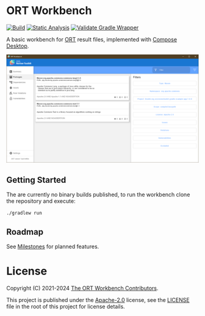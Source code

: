 # ORT Workbench

[![Build](https://github.com/oss-review-toolkit/ort-workbench/actions/workflows/build.yml/badge.svg)](https://github.com/oss-review-toolkit/ort-workbench/actions/workflows/build.yml)
[![Static Analysis](https://github.com/oss-review-toolkit/ort-workbench/actions/workflows/static-analysis.yml/badge.svg)](https://github.com/oss-review-toolkit/ort-workbench/actions/workflows/static-analysis.yml)
[![Validate Gradle Wrapper](https://github.com/oss-review-toolkit/ort-workbench/actions/workflows/gradle-wrapper-validation.yml/badge.svg)](https://github.com/oss-review-toolkit/ort-workbench/actions/workflows/gradle-wrapper-validation.yml)

A basic workbench for [ORT](https://oss-review-toolkit.org) result files, implemented with
[Compose Desktop](https://www.jetbrains.com/lp/compose-mpp/).

![Screenshot](assets/screenshot.png)

## Getting Started

The are currently no binary builds published, to run the workbench clone the repository and execute:

```shell
./gradlew run
```

## Roadmap

See [Milestones](https://github.com/oss-review-toolkit/ort-workbench/milestones?direction=asc&sort=title&state=open) for
planned features.

# License

Copyright (C) 2021-2024 [The ORT Workbench Contributors](https://github.com/oss-review-toolkit/ort-workbench/graphs/contributors).

This project is published under the [Apache-2.0](https://www.apache.org/licenses/LICENSE-2.0.html) license, see the
[LICENSE](./LICENSE) file in the root of this project for license details.
